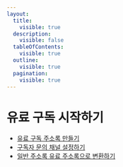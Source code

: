 ```yaml
---
layout:
  title:
    visible: true
  description:
    visible: false
  tableOfContents:
    visible: true
  outline:
    visible: true
  pagination:
    visible: true
---
```


# 유료 구독 시작하기

* [유료 구독 주소록 만들기](https://help.stibee.com/hc/ko/articles/4756469156623-%EC%9C%A0%EB%A3%8C-%EA%B5%AC%EB%8F%85-%EC%A3%BC%EC%86%8C%EB%A1%9D-%EB%A7%8C%EB%93%A4%EA%B8%B0)
* [구독자 문의 채널 설정하기](https://help.stibee.com/hc/ko/articles/4928830743055-%EA%B5%AC%EB%8F%85%EC%9E%90-%EB%AC%B8%EC%9D%98-%EC%B1%84%EB%84%90-%EC%84%A4%EC%A0%95%ED%95%98%EA%B8%B0)
* [일반 주소록 유료 주소록으로 변환하기](https://help.stibee.com/hc/ko/articles/4756456552079-%EC%9D%BC%EB%B0%98-%EC%A3%BC%EC%86%8C%EB%A1%9D%EC%9D%84-%EC%9C%A0%EB%A3%8C-%EC%A3%BC%EC%86%8C%EB%A1%9D%EC%9C%BC%EB%A1%9C-%EB%B3%80%ED%99%98%ED%95%98%EA%B8%B0)
